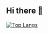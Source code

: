 ## Hi there 👋
[![Top Langs](https://github-readme-stats.vercel.app/api/top-langs/?username=4rn0d&langs_count=8)](https://github.com/anuraghazra/github-readme-stats)
<!--
**4rn0d/4rn0d** is a ✨ _special_ ✨ repository because its `README.md` (this file) appears on your GitHub profile.

Here are some ideas to get you started:

- 🔭 I’m currently working on ...
- 🌱 I’m currently learning ...
- 👯 I’m looking to collaborate on ...
- 🤔 I’m looking for help with ...
- 💬 Ask me about ...
- 📫 How to reach me: ...
- 😄 Pronouns: ...
- ⚡ Fun fact: ...
-->
